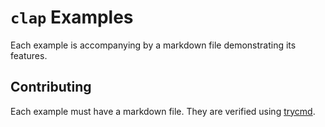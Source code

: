 # `clap` Examples

Each example is accompanying by a markdown file demonstrating its features.

## Contributing

Each example must have a markdown file.  They are verified using 
[trycmd](https://docs.rs/trycmd).
